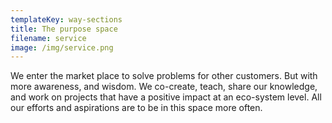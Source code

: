 ```yaml
---
templateKey: way-sections
title: The purpose space
filename: service
image: /img/service.png
---
```


We enter the market place to solve problems for other customers. But with more awareness, and wisdom. We co-create, teach, share our knowledge, and work on projects that have a positive impact at an eco-system level. All our efforts and aspirations are to be in this space more often.
